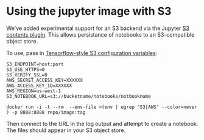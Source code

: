 # Using the jupyter image with S3

We've added experimental support for an S3 backend via the Jupyter [S3 contents plugin](https://github.com/danielfrg/s3contents). This allows persistance of notebooks to an S3-compatible object store.

To use, pass in [Tensorflow-style S3 configuration variables](https://github.com/tensorflow/tensorflow/blob/64b8af0a0859f1729e66649b5f84da508566d09a/tensorflow/docs_src/deploy/s3.md):

```
S3_ENDPOINT=host:port
S3_USE_HTTPS=0
S3_VERIFY_SSL=0
AWS_SECRET_ACCESS_KEY=XXXXXX
AWS_ACCESS_KEY_ID=XXXXXX
AWS_REGION=us-west-1
S3_NOTEBOOK_URL=s3://bucketname/notebooks/notbookname

docker run -i -t --rm  --env-file <(env | egrep "S3|AWS" --color=never ) -p 8888:8888 repo/image:tag
```

Then connect to the URL in the log output and attempt to create a notebook. The files should appear in your S3 object store.
